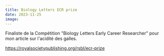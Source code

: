 ```yaml
---
title: Biology Letters ECR prize
date: 2023-11-25
image:
---
```


Finaliste de la Compétition "Biology Letters Early Career Researcher" pour mon article sur l'acidité des galles.

<!--more-->

<https://royalsocietypublishing.org/rsbl/ecr-prize>